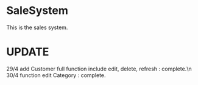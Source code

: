 # SaleSystem

This is the sales system.

# UPDATE
29/4    add Customer full function include edit, delete, refresh : complete.\n
30/4    function edit Category : complete.